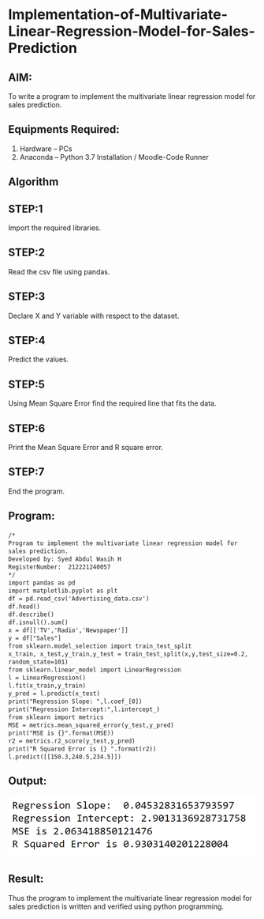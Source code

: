 # Implementation-of-Multivariate-Linear-Regression-Model-for-Sales-Prediction

## AIM:
To write a program to implement the multivariate linear regression model for sales prediction.

## Equipments Required:
1. Hardware – PCs
2. Anaconda – Python 3.7 Installation / Moodle-Code Runner

## Algorithm

## STEP:1
Import the required libraries.

## STEP:2
Read the csv file using pandas.

## STEP:3
Declare X and Y variable with respect to the dataset.

## STEP:4
Predict the values.

## STEP:5
Using Mean Square Error find the required line that fits the data.

## STEP:6
Print the Mean Square Error and R square error.

## STEP:7
End the program.

## Program:
~~~
/*
Program to implement the multivariate linear regression model for sales prediction.
Developed by: Syed Abdul Wasih H
RegisterNumber:  212221240057
*/
import pandas as pd
import matplotlib.pyplot as plt
df = pd.read_csv('Advertising_data.csv')
df.head()
df.describe()
df.isnull().sum()
x = df[['TV','Radio','Newspaper']]
y = df["Sales"]
from sklearn.model_selection import train_test_split
x_train, x_test,y_train,y_test = train_test_split(x,y,test_size=0.2, random_state=101)
from sklearn.linear_model import LinearRegression
l = LinearRegression()
l.fit(x_train,y_train)
y_pred = l.predict(x_test)
print("Regression Slope: ",l.coef_[0])
print("Regression Intercept:",l.intercept_)
from sklearn import metrics
MSE = metrics.mean_squared_error(y_test,y_pred)
print("MSE is {}".format(MSE))
r2 = metrics.r2_score(y_test,y_pred)
print("R Squared Error is {} ".format(r2))
l.predict([[150.3,240.5,234.5]])
~~~
## Output:
![multivariate linear regression model for sales prediction](1.png)


## Result:
Thus the program to implement the multivariate linear regression model for sales prediction is written and verified using python programming.

